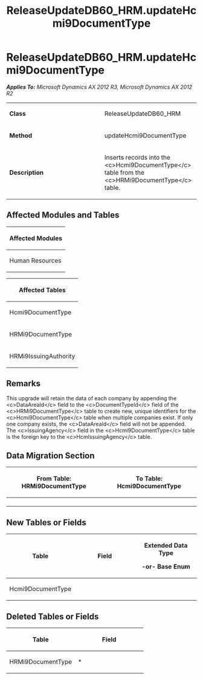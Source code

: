 ﻿---
title: ReleaseUpdateDB60_HRM.updateHcmi9DocumentType
TOCTitle: ReleaseUpdateDB60_HRM.updateHcmi9DocumentType
ms:assetid: e1c91c48-0293-3e26-4e81-7bf5b4413e0d
ms:mtpsurl: https://msdn.microsoft.com/en-us/library/JJ737316(v=AX.60)
ms:contentKeyID: 49711758
ms.date: 05/18/2015
mtps_version: v=AX.60
---

# ReleaseUpdateDB60\_HRM.updateHcmi9DocumentType 


_**Applies To:** Microsoft Dynamics AX 2012 R3, Microsoft Dynamics AX 2012 R2_

<table>
<colgroup>
<col style="width: 50%" />
<col style="width: 50%" />
</colgroup>
<tbody>
<tr class="odd">
<td><p><strong>Class</strong></p></td>
<td><p>ReleaseUpdateDB60_HRM</p></td>
</tr>
<tr class="even">
<td><p><strong>Method</strong></p></td>
<td><p>updateHcmi9DocumentType</p></td>
</tr>
<tr class="odd">
<td><p><strong>Description</strong></p></td>
<td><p>Inserts records into the &lt;c&gt;Hcmi9DocumentType&lt;/c&gt; table from the &lt;c&gt;HRMi9DocumentType&lt;/c&gt; table.</p></td>
</tr>
</tbody>
</table>


## Affected Modules and Tables

<table>
<colgroup>
<col style="width: 100%" />
</colgroup>
<thead>
<tr class="header">
<th><p>Affected Modules</p></th>
</tr>
</thead>
<tbody>
<tr class="odd">
<td><p>Human Resources</p></td>
</tr>
</tbody>
</table>


<table>
<colgroup>
<col style="width: 100%" />
</colgroup>
<thead>
<tr class="header">
<th><p>Affected Tables</p></th>
</tr>
</thead>
<tbody>
<tr class="odd">
<td><p>Hcmi9DocumentType</p></td>
</tr>
<tr class="even">
<td><p>HRMi9DocumentType</p></td>
</tr>
<tr class="odd">
<td><p>HRMi9IssuingAuthority</p></td>
</tr>
</tbody>
</table>


## Remarks

This upgrade will retain the data of each company by appending the \<c\>DataAreaId\</c\> field to the \<c\>DocumentTypeId\</c\> field of the \<c\>HRMi9DocumentType\</c\> table to create new, unique identifiers for the \<c\>Hcmi9DocumentType\</c\> table when multiple companies exist. If only one company exists, the \<c\>DataAreaId\</c\> field will not be appended. The \<c\>IssuingAgency\</c\> field in the \<c\>Hcmi9DocumentType\</c\> table is the foreign key to the \<c\>HcmIssuingAgency\</c\> table.

## Data Migration Section

<table>
<colgroup>
<col style="width: 50%" />
<col style="width: 50%" />
</colgroup>
<thead>
<tr class="header">
<th><p>From Table: HRMi9DocumentType</p></th>
<th><p>To Table: Hcmi9DocumentType</p></th>
</tr>
</thead>
<tbody>
<tr class="odd">
<td><p></p></td>
<td><p></p></td>
</tr>
</tbody>
</table>


## New Tables or Fields

<table>
<colgroup>
<col style="width: 33%" />
<col style="width: 33%" />
<col style="width: 33%" />
</colgroup>
<thead>
<tr class="header">
<th><p>Table</p></th>
<th><p>Field</p></th>
<th><p>Extended Data Type</p>
<p>-or- Base Enum</p></th>
</tr>
</thead>
<tbody>
<tr class="odd">
<td><p>Hcmi9DocumentType</p></td>
<td><p></p></td>
<td><p></p></td>
</tr>
</tbody>
</table>


## Deleted Tables or Fields

<table>
<colgroup>
<col style="width: 50%" />
<col style="width: 50%" />
</colgroup>
<thead>
<tr class="header">
<th><p>Table</p></th>
<th><p>Field</p></th>
</tr>
</thead>
<tbody>
<tr class="odd">
<td><p>HRMi9DocumentType</p></td>
<td><p>*</p></td>
</tr>
</tbody>
</table>

  



